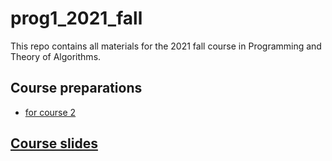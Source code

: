 # prog1_2021_fall
This repo contains all materials for the 2021 fall course in Programming and Theory of Algorithms.

## Course preparations
- [for course 2](materials/course_preps/into_course_02.ipynb)

## [Course slides](materials/course_slides/)
